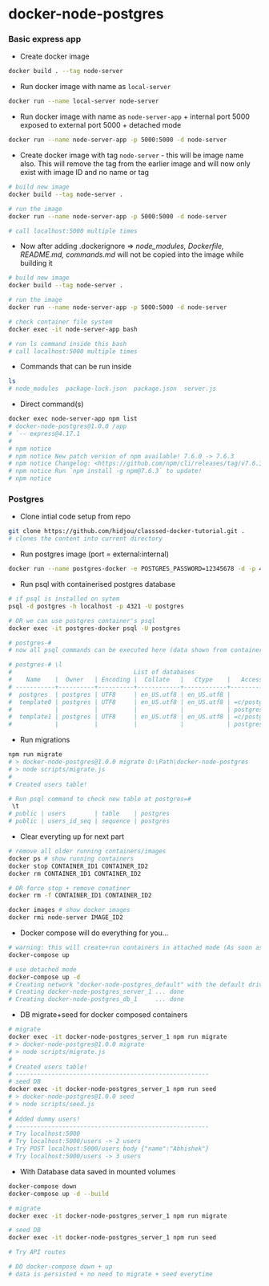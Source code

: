 # docker-node-postgres

### Basic express app

- Create docker image  
```bash
docker build . --tag node-server
```

- Run docker image with name as `local-server`
```bash
docker run --name local-server node-server
```

- Run docker image with name as `node-server-app` + internal port 5000 exposed to external port 5000 + detached mode
```bash
docker run --name node-server-app -p 5000:5000 -d node-server
```

- Create docker image with tag `node-server` - this will be image name also. This will remove the tag from the earlier image and will now only exist with image ID and no name or tag
```bash
# build new image
docker build --tag node-server .

# run the image
docker run --name node-server-app -p 5000:5000 -d node-server

# call localhost:5000 multiple times
```

- Now after adding .dockerignore => _node_modules, Dockerfile, README.md, commands.md_ will not be copied into the image while building it
```bash
# build new image
docker build --tag node-server .

# run the image
docker run --name node-server-app -p 5000:5000 -d node-server

# check container file system
docker exec -it node-server-app bash

# run ls command inside this bash
# call localhost:5000 multiple times
```

- Commands that can be run inside
```bash
ls 
# node_modules  package-lock.json  package.json  server.js
```

- Direct command(s)
```bash
docker exec node-server-app npm list
# docker-node-postgres@1.0.0 /app
# `-- express@4.17.1
# 
# npm notice
# npm notice New patch version of npm available! 7.6.0 -> 7.6.3
# npm notice Changelog: <https://github.com/npm/cli/releases/tag/v7.6.3>
# npm notice Run `npm install -g npm@7.6.3` to update!
# npm notice
```

### Postgres 

- Clone intial code setup from repo
```bash
git clone https://github.com/hidjou/classsed-docker-tutorial.git .
# clones the content into current directory
```

- Run postgres image (port = external:internal)
```bash
docker run --name postgres-docker -e POSTGRES_PASSWORD=12345678 -d -p 4321:5432 postgres
```

- Run psql with containerised postgres database
```bash
# if psql is installed on sytem
psql -d postgres -h localhost -p 4321 -U postgres

# OR we can use postgres container's psql
docker exec -it postgres-docker psql -U postgres

# postgres-#
# now all psql commands can be executed here (data shown from container)

# postgres-# \l
#                                  List of databases
#    Name    |  Owner   | Encoding |  Collate   |   Ctype    |   Access privileges
# -----------+----------+----------+------------+------------+-----------------------
#  postgres  | postgres | UTF8     | en_US.utf8 | en_US.utf8 |
#  template0 | postgres | UTF8     | en_US.utf8 | en_US.utf8 | =c/postgres          +
#            |          |          |            |            | postgres=CTc/postgres
#  template1 | postgres | UTF8     | en_US.utf8 | en_US.utf8 | =c/postgres          +
#            |          |          |            |            | postgres=CTc/postgres
```

- Run migrations
```bash
npm run migrate
# > docker-node-postgres@1.0.0 migrate D:\Path\docker-node-postgres
# > node scripts/migrate.js
# 
# Created users table!

# Run psql command to check new table at postgres=#
 \t
# public | users        | table    | postgres
# public | users_id_seq | sequence | postgres
```

- Clear everyting up for next part
```bash
# remove all older running containers/images 
docker ps # show running containers
docker stop CONTAINER_ID1 CONTAINER_ID2
docker rm CONTAINER_ID1 CONTAINER_ID2

# OR force stop + remove conatiner
docker rm -f CONTAINER_ID1 CONTAINER_ID2

docker images # show docker images
docker rmi node-server IMAGE_ID2
```

- Docker compose will do everything for you...
```bash
# warning: this will create+run containers in attached mode (As soon as you exit terminal containers are shut down)
docker-compose up

# use detached mode
docker-compose up -d
# Creating network "docker-node-postgres_default" with the default driver
# Creating docker-node-postgres_server_1 ... done
# Creating docker-node-postgres_db_1     ... done
```

- DB migrate+seed for docker composed containers
```bash
# migrate
docker exec -it docker-node-postgres_server_1 npm run migrate
# > docker-node-postgres@1.0.0 migrate
# > node scripts/migrate.js
# 
# Created users table!
# ------------------------------------------------------
# seed DB
docker exec -it docker-node-postgres_server_1 npm run seed
# > docker-node-postgres@1.0.0 seed
# > node scripts/seed.js
# 
# Added dummy users!
# ------------------------------------------------------
# Try localhost:5000
# Try localhost:5000/users -> 2 users
# Try POST localhost:5000/users body {"name":"Abhishek"}
# Try localhost:5000/users -> 3 users
```

- With Database data saved in mounted volumes
```bash
docker-compose down
docker-compose up -d --build

# migrate
docker exec -it docker-node-postgres_server_1 npm run migrate

# seed DB
docker exec -it docker-node-postgres_server_1 npm run seed

# Try API routes

# DO docker-compose down + up
# data is persisted + no need to migrate + seed everytime
```
